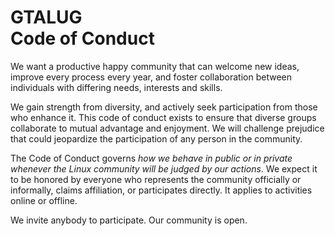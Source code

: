 GTALUG <br/> Code of Conduct
============================

We want a productive happy community that can welcome new ideas, improve every
process every year, and foster collaboration between individuals with differing
needs, interests and skills.

We gain strength from diversity, and actively seek participation from those who
enhance it. This code of conduct exists to ensure that diverse groups
collaborate to mutual advantage and enjoyment. We will challenge prejudice that
could jeopardize the participation of any person in the community.

The Code of Conduct governs *how we behave in public or in private whenever the
Linux community will be judged by our actions*. We expect it to be honored by
everyone who represents the community officially or informally, claims
affiliation, or participates directly. It applies to activities online or
offline.

We invite anybody to participate. Our community is open.
